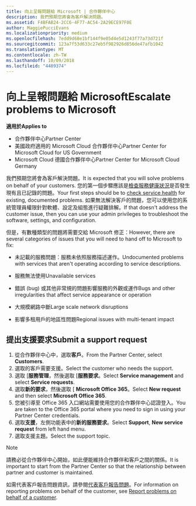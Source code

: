 ```yaml
---
title: 向上呈報問題給 Microsoft | 合作夥伴中心
description: 我們預期您將會為客戶解決問題。
ms.assetid: F4BFAB24-2CC6-4F77-AC54-2A29ECE97F0E
author: MaggiePucciEvans
ms.localizationpriority: medium
ms.openlocfilehash: 7edd9d68e1bf144f9e05d4e5d1243f77a73d721f
ms.sourcegitcommit: 123a7f53d633c27eb5f982926d856de47afb1042
ms.translationtype: MT
ms.contentlocale: zh-TW
ms.lasthandoff: 10/09/2018
ms.locfileid: "4489374"
---
```

# <a name="escalate-problems-to-microsoft"></a><span data-ttu-id="fe886-103">向上呈報問題給 Microsoft</span><span class="sxs-lookup"><span data-stu-id="fe886-103">Escalate problems to Microsoft</span></span>

**<span data-ttu-id="fe886-104">適用於</span><span class="sxs-lookup"><span data-stu-id="fe886-104">Applies to</span></span>**

-  <span data-ttu-id="fe886-105">合作夥伴中心</span><span class="sxs-lookup"><span data-stu-id="fe886-105">Partner Center</span></span>
-  <span data-ttu-id="fe886-106">美國政府適用的 Microsoft Cloud 合作夥伴中心</span><span class="sxs-lookup"><span data-stu-id="fe886-106">Partner Center for Microsoft Cloud for US Government</span></span>
-  <span data-ttu-id="fe886-107">Microsoft Cloud 德國合作夥伴中心</span><span class="sxs-lookup"><span data-stu-id="fe886-107">Partner Center for Microsoft Cloud Germany</span></span>

<span data-ttu-id="fe886-108">我們預期您將會為客戶解決問題。</span><span class="sxs-lookup"><span data-stu-id="fe886-108">It is expected that you will solve problems on behalf of your customers.</span></span> <span data-ttu-id="fe886-109">您的第一個步驟應該是[檢查服務健康狀況](check-service-health.md)是否發生現有且已記錄的問題。</span><span class="sxs-lookup"><span data-stu-id="fe886-109">Your first steps should be to [check service health](check-service-health.md) for existing, documented problems.</span></span> <span data-ttu-id="fe886-110">如果無法解決客戶的問題，您可以使用您的系統管理員權限針對軟體、設定及組態進行疑難排解。</span><span class="sxs-lookup"><span data-stu-id="fe886-110">If that doesn't address the customer issue, then you can use your admin privileges to troubleshoot the software, settings, and configuration.</span></span>

<span data-ttu-id="fe886-111">但是，有數種類型的問題將需要交給 Microsoft 修正：</span><span class="sxs-lookup"><span data-stu-id="fe886-111">However, there are several categories of issues that you will need to hand off to Microsoft to fix:</span></span>

-   <span data-ttu-id="fe886-112">未記載的服務問題：服務未依照服務描述運作。</span><span class="sxs-lookup"><span data-stu-id="fe886-112">Undocumented problems with services that aren't operating according to service descriptions.</span></span>

-   <span data-ttu-id="fe886-113">服務無法使用</span><span class="sxs-lookup"><span data-stu-id="fe886-113">Unavailable services</span></span>

-   <span data-ttu-id="fe886-114">錯誤 (bug) 或其他非常規的問題影響服務的外觀或運作</span><span class="sxs-lookup"><span data-stu-id="fe886-114">Bugs and other irregularities that affect service appearance or operation</span></span>

-   <span data-ttu-id="fe886-115">大規模網路中斷</span><span class="sxs-lookup"><span data-stu-id="fe886-115">Large scale network disruptions</span></span>

-   <span data-ttu-id="fe886-116">影響多租用戶的地區性問題</span><span class="sxs-lookup"><span data-stu-id="fe886-116">Regional issues with multi-tenant impact</span></span>

## <a name="submit-a-support-request"></a><span data-ttu-id="fe886-117">提出支援要求</span><span class="sxs-lookup"><span data-stu-id="fe886-117">Submit a support request</span></span>

1. <span data-ttu-id="fe886-118">從合作夥伴中心中，選取**客戶**。</span><span class="sxs-lookup"><span data-stu-id="fe886-118">From the Partner Center, select **Customers**.</span></span>
2. <span data-ttu-id="fe886-119">選取的客戶需要支援。</span><span class="sxs-lookup"><span data-stu-id="fe886-119">Select the customer who needs the support.</span></span>
3. <span data-ttu-id="fe886-120">選取 [**服務管理**，然後選取 [**服務要求**。</span><span class="sxs-lookup"><span data-stu-id="fe886-120">Select **Service management** and select **Service requests**.</span></span>
4. <span data-ttu-id="fe886-121">選取**新的要求**，然後選取 [ **Microsoft Office 365**。</span><span class="sxs-lookup"><span data-stu-id="fe886-121">Select **New request** and then select **Microsoft Office 365**.</span></span>
5. <span data-ttu-id="fe886-122">您被引導至 Office 365 入口網站需要使用您的合作夥伴中心認證登入。</span><span class="sxs-lookup"><span data-stu-id="fe886-122">You are taken to the Office 365 portal where you need to sign in using your Partner Center credentials.</span></span>
6. <span data-ttu-id="fe886-123">選取**支援**，左側功能表中的**新的服務要求**。</span><span class="sxs-lookup"><span data-stu-id="fe886-123">Select **Support**, **New service request** from left hand menu.</span></span>
7. <span data-ttu-id="fe886-124">選取支援主題。</span><span class="sxs-lookup"><span data-stu-id="fe886-124">Select the support topic.</span></span>

>[!NOTE]
><span data-ttu-id="fe886-125">請務必從合作夥伴中心開始，如此便能維持合作夥伴和客戶之間的關係。</span><span class="sxs-lookup"><span data-stu-id="fe886-125">It is important to start from the Partner Center so that the relationship between partner and customer is maintained.</span></span> 


<span data-ttu-id="fe886-126">如需代表客戶報告問題資訊，請參閱[代表客戶報告問題](report-problems-on-behalf-of-a-customer.md)。</span><span class="sxs-lookup"><span data-stu-id="fe886-126">For information on reporting problems on behalf of the customer, see [Report problems on behalf of a customer](report-problems-on-behalf-of-a-customer.md).</span></span>

 

 



